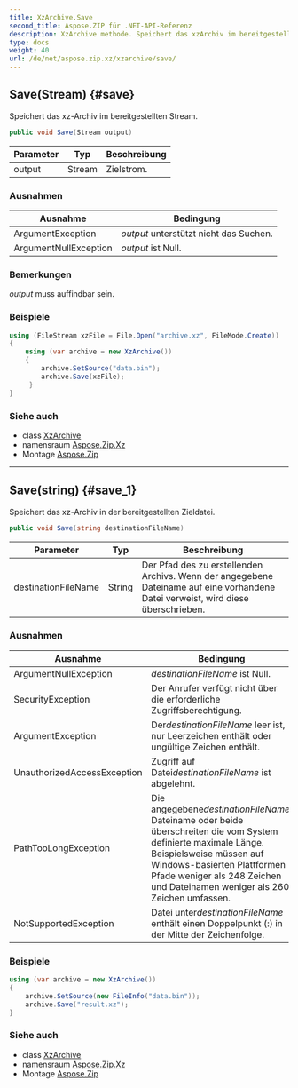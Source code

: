 ```yaml
---
title: XzArchive.Save
second_title: Aspose.ZIP für .NET-API-Referenz
description: XzArchive methode. Speichert das xzArchiv im bereitgestellten Stream.
type: docs
weight: 40
url: /de/net/aspose.zip.xz/xzarchive/save/
---
```

## Save(Stream) {#save}

Speichert das xz-Archiv im bereitgestellten Stream.

```csharp
public void Save(Stream output)
```

| Parameter | Typ | Beschreibung |
| --- | --- | --- |
| output | Stream | Zielstrom. |

### Ausnahmen

| Ausnahme | Bedingung |
| --- | --- |
| ArgumentException | *output* unterstützt nicht das Suchen. |
| ArgumentNullException | *output* ist Null. |

### Bemerkungen

*output* muss auffindbar sein.

### Beispiele

```csharp
using (FileStream xzFile = File.Open("archive.xz", FileMode.Create))
{
    using (var archive = new XzArchive())
    {
        archive.SetSource("data.bin");
        archive.Save(xzFile);
     }
}
```

### Siehe auch

* class [XzArchive](../)
* namensraum [Aspose.Zip.Xz](../../xzarchive/)
* Montage [Aspose.Zip](../../../)

---

## Save(string) {#save_1}

Speichert das xz-Archiv in der bereitgestellten Zieldatei.

```csharp
public void Save(string destinationFileName)
```

| Parameter | Typ | Beschreibung |
| --- | --- | --- |
| destinationFileName | String | Der Pfad des zu erstellenden Archivs. Wenn der angegebene Dateiname auf eine vorhandene Datei verweist, wird diese überschrieben. |

### Ausnahmen

| Ausnahme | Bedingung |
| --- | --- |
| ArgumentNullException | *destinationFileName* ist Null. |
| SecurityException | Der Anrufer verfügt nicht über die erforderliche Zugriffsberechtigung. |
| ArgumentException | Der*destinationFileName* leer ist, nur Leerzeichen enthält oder ungültige Zeichen enthält. |
| UnauthorizedAccessException | Zugriff auf Datei*destinationFileName* ist abgelehnt. |
| PathTooLongException | Die angegebene*destinationFileName*, Dateiname oder beide überschreiten die vom System definierte maximale Länge. Beispielsweise müssen auf Windows-basierten Plattformen Pfade weniger als 248 Zeichen und Dateinamen weniger als 260 Zeichen umfassen. |
| NotSupportedException | Datei unter*destinationFileName* enthält einen Doppelpunkt (:) in der Mitte der Zeichenfolge. |

### Beispiele

```csharp
using (var archive = new XzArchive()) 
{
    archive.SetSource(new FileInfo("data.bin"));
    archive.Save("result.xz");
}
```

### Siehe auch

* class [XzArchive](../)
* namensraum [Aspose.Zip.Xz](../../xzarchive/)
* Montage [Aspose.Zip](../../../)


